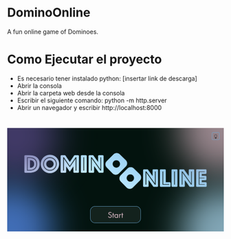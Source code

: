 # DominoOnline

A fun online game of Dominoes.

# Como Ejecutar el proyecto

- Es necesario tener instalado python: [insertar link de descarga]
- Abrir la consola
- Abrir la carpeta web desde la consola
- Escribir el siguiente comando: python -m http.server
- Abrir un navegador y escribir http://localhost:8000

#

![Poster](https://github.com/Lachy200408/DominoOnline/blob/codigo/screenshot.png)
